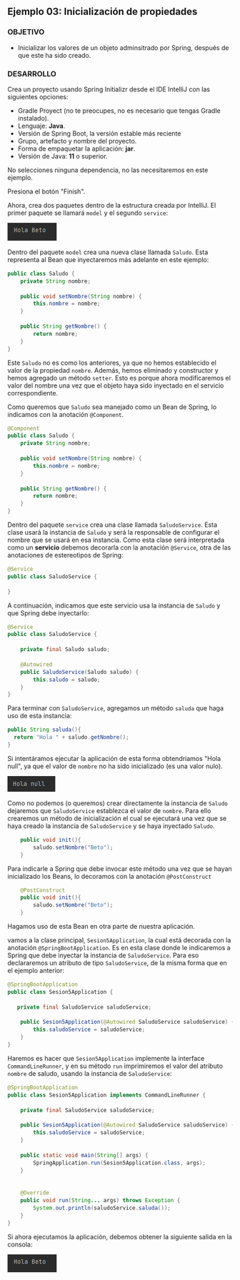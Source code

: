## Ejemplo 03: Inicialización de propiedades

### OBJETIVO

- Inicializar los valores de un objeto adminsitrado por Spring, después de que este ha sido creado.


### DESARROLLO

Crea un proyecto usando Spring Initializr desde el IDE IntelliJ con las siguientes opciones:

  - Gradle Proyect (no te preocupes, no es necesario que tengas Gradle instalado).
  - Lenguaje: **Java**.
  - Versión de Spring Boot, la versión estable más reciente
  - Grupo, artefacto y nombre del proyecto.
  - Forma de empaquetar la aplicación: **jar**.
  - Versión de Java: **11** o superior.

No selecciones ninguna dependencia, no las necesitaremos en este ejemplo.

Presiona el botón "Finish".

Ahora, crea dos paquetes dentro de la estructura creada por IntelliJ. El primer paquete se llamará `model` y el segundo `service`:

![](img/img_002.png)

Dentro del paquete `model` crea una nueva clase llamada `Saludo`. Esta representa al Bean que inyectaremos más adelante en este ejemplo:

```java
public class Saludo {
    private String nombre;

    public void setNombre(String nombre) {
        this.nombre = nombre;
    }

    public String getNombre() {
        return nombre;
    }
}
```

Este `Saludo` no es como los anteriores, ya que no hemos establecido el valor de la propiedad `nombre`. Además, hemos eliminado y constructor y hemos agregado un método `setter`. Esto es porque ahora modificaremos el valor del nombre una vez que el objeto haya sido inyectado en el servicio correspondiente.

Como queremos que `Saludo` sea manejado como un Bean de Spring, lo indicamos con la anotación `@Component`. 


```java
@Component
public class Saludo {
    private String nombre;

    public void setNombre(String nombre) {
        this.nombre = nombre;
    }

    public String getNombre() {
        return nombre;
    }
}

```

Dentro del paquete `service` crea una clase llamada `SaludoService`. Esta clase usará la instancia de `Saludo` y será la responsable de configurar el nombre que se usará en esa instancia. Como esta clase será interpretada como un **servicio** debemos decorarla con la anotación `@Service`, otra de las anotaciones de estereotipos de Spring:

```java
@Service
public class SaludoService {

}
```

A continuación, indicamos que este servicio usa la instancia de `Saludo` y que Spring debe inyectarlo:

```java
@Service
public class SaludoService {

    private final Saludo saludo;

    @Autowired
    public SaludoService(Saludo saludo) {
        this.saludo = saludo;
    }
}
```

Para terminar con `SaludoService`, agregamos un método `saluda` que haga uso de esta instancia:

```java
public String saluda(){
  return "Hola " + saludo.getNombre();
}
```

Si intentáramos ejecutar la aplicación de esta forma obtendriamos "Hola null", ya que el valor de `nombre` no ha sido inicializado (es una valor nulo).

![](img/img_001.png)

Como no podemos (o queremos) crear directamente la instancia de `Saludo` dejaremos que `SaludoService` establezca el valor de `nombre`. Para ello crearemos un método de inicialización el cual se ejecutará una vez que se haya creado la instancia de `SaludoService` y se haya inyectado `Saludo`. 

```java
    public void init(){
        saludo.setNombre("Beto");
    }
```

Para indicarle a Spring que debe invocar este método una vez que se hayan inicializado los Beans, lo decoramos con la anotación `@PostConstruct`

```java
    @PostConstruct
    public void init(){
        saludo.setNombre("Beto");
    }
```

Hagamos uso de esta Bean en otra parte de nuestra aplicación.

vamos a la clase principal, `Sesion5Application`, la cual está decorada con la anotación `@SpringBootApplication`. Es en esta clase donde le indicaremos a Spring que debe inyectar la instancia de `SaludoService`. Para eso declararemos un atributo de tipo `SaludoService`, de la misma forma que en el ejemplo anterior:

```java
@SpringBootApplication
public class Sesion5Application {

   private final SaludoService saludoService;

    public Sesion5Application(@Autowired SaludoService saludoService) {
        this.saludoService = saludoService;
    }
}
```

Haremos es hacer que `Sesion5Application` implemente la interface `CommandLineRunner`, y en su método `run` imprimiremos el valor del atributo `nombre` de saludo, usando la instancia de `SaludoService`:

```java
@SpringBootApplication
public class Sesion5Application implements CommandLineRunner {

    private final SaludoService saludoService;

    public Sesion5Application(@Autowired SaludoService saludoService) {
        this.saludoService = saludoService;
    }

    public static void main(String[] args) {
        SpringApplication.run(Sesion5Application.class, args);
    }


    @Override
    public void run(String... args) throws Exception {
        System.out.println(saludoService.saluda());
    }
}

```

Si ahora ejecutamos la aplicación, debemos obtener la siguiente salida en la consola:

![](img/img_002.png)

